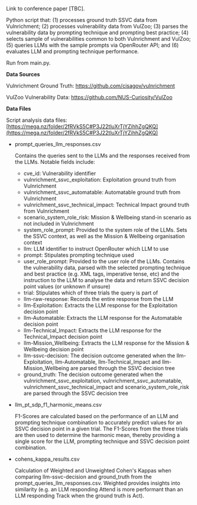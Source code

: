 Link to conference paper [TBC].

Python script that: (1) processes ground truth SSVC data from Vulnrichment; (2) processes vulnerability data from VulZoo; (3) parses the vulnerability data by prompting technique and prompting best practice; (4) selects sample of vulnerabilities common to both Vulnrichment and VulZoo; (5) queries LLMs with the sample prompts via OpenRouter API; and (6) evaluates LLM and prompting technique performance.

Run from main.py.

**Data Sources**

Vulnrichment Ground Truth: https://github.com/cisagov/vulnrichment 

VulZoo Vulnerability Data: https://github.com/NUS-Curiosity/VulZoo

**Data Files**

Script analysis data files: [https://mega.nz/folder/2fRVkS5C#P3J22tluXrTjYZihhZgQKQ](https://mega.nz/folder/2fRVkS5C#P3J22tluXrTjYZihhZgQKQ)

- prompt_queries_llm_responses.csv
  
  Contains the queries sent to the LLMs and the responses received from the LLMs. Notable fields include:
  - cve_id: Vulnerability identifier
  - vulnrichment_ssvc_exploitation: Exploitation ground truth from Vulnrichment
  - vulnrichment_ssvc_automatable: Automatable ground truth from Vulnrichment
  - vulnrichment_ssvc_technical_impact: Technical Impact ground truth from Vulnrichment
  - scenario_system_role_risk: Mission & Wellbeing stand-in scenario as not included in Vulnrichment
  - system_role_prompt: Provided to the system role of the LLMs. Sets the SSVC context, as well as the Mission & Wellbeing organisation context
  - llm: LLM identifier to instruct OpenRouter which LLM to use
  - prompt: Stipulates prompting technique used
  - user_role_prompt: Provided to the user role of the LLMs. Contains the vulnerability data, parsed with the selected prompting technique and best practice (e.g. XML tags, imperative tense, etc) and the instruction to the LLM to analyse the data and return SSVC decision point values (or unknown if unsure)
  - trial: Stipulates which of three trials the query is part of
  - llm-raw-response: Records the entire response from the LLM
  - llm-Exploitation: Extracts the LLM response for the Exploitation decision point
  - llm-Automatable: Extracts the LLM response for the Automatable decision point
  - llm-Technical_Impact: Extracts the LLM response for the Technical_Impact decision point
  - llm-Mission_Wellbeing: Extracts the LLM response for the Mission & Wellbeing decision point
  - llm-ssvc-decision: The decision outcome generated when the llm-Exploitation, llm-Automatable, llm-Technical_Impact and llm-Mission_Wellbeing are parsed through the SSVC decision tree
  - ground_truth: The decision outcome generated when the vulnrichment_ssvc_exploitation, vulnrichment_ssvc_automatable, vulnrichment_ssvc_technical_impact and scenario_system_role_risk are parsed through the SSVC decision tree

- llm_pt_sdp_f1_harmonic_means.csv

  F1-Scores are calculated based on the performance of an LLM and prompting technique combination to accurately predict values for an SSVC decision point in a given trial. The F1-Scores from the three trials are then used to determine the harmonic mean, thereby providing a single score for the LLM, prompting technique and SSVC decision point combination.

- cohens_kappa_results.csv

  Calculation of Weighted and Unweighted Cohen's Kappas when comparing llm-ssvc-decision and ground_truth from the prompt_queries_llm_responses.csv. Weighted provides insights into similarity (e.g. an LLM responding Attend is more performant than an LLM responding Track when the ground truth is Act).
